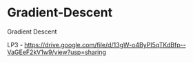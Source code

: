 # Gradient-Descent
Gradient Descent


LP3 - https://drive.google.com/file/d/13gW-o4ByPI5qTKdBfp--VaGEeF2kV1w9/view?usp=sharing
